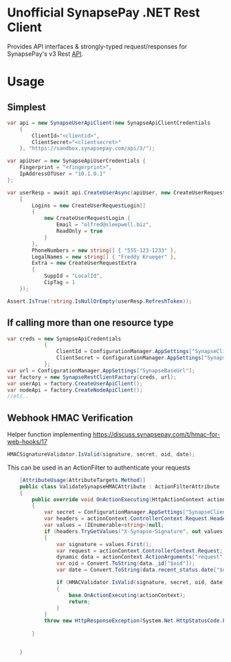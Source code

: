 # Unofficial SynapsePay .NET Rest Client

Provides API interfaces & strongly-typed request/responses for SynapsePay's v3 Rest [API](https://docs.synapsepay.com/v3.1/docs).

# Usage
## Simplest
```csharp
var api = new SynapseUserApiClient(new SynapseApiClientCredentials 
    {
        ClientId="<clientid>", 
        ClientSecret="<clientsecret>"
    }, "https://sandbox.synapsepay.com/api/3/");

var apiUser = new SynapseApiUserCredentials {
    Fingerprint = "<fingerprint>",
    IpAddressOfUser = "10.1.0.1"
};

var userResp = await api.CreateUserAsync(apiUser, new CreateUserRequest
    {
        Logins = new CreateUserRequestLogin[]
        {
            new CreateUserRequestLogin {
                Email = "olfred@sleepwell.biz",
                ReadOnly = true
            }
        },
        PhoneNumbers = new string[] { "555-123-1233" },
        LegalNames = new string[] { "Freddy Krueger" },
        Extra = new CreateUserRequestExtra
        {
            SuppId = "LocalId",
            CipTag = 1
    });

Assert.IsTrue(!string.IsNullOrEmpty(userResp.RefreshToken));
```

## If calling more than one resource type
```csharp
var creds = new SynapseApiCredentials
            {
                ClientId = ConfigurationManager.AppSettings["SynapseClientId"],
                ClientSecret = ConfigurationManager.AppSettings["SynapseClientSecret"]
            };
var url = ConfigurationManager.AppSettings["SynapseBaseUrl"];
var factory = new SynapseRestClientFactory(creds, url);
var userApi = factory.CreateUserApiClient();
var nodeApi = factory.CreateNodeApiClient();
//etc..
```

## Webhook HMAC Verification
Helper function implementing https://discuss.synapsepay.com/t/hmac-for-web-hooks/17
```csharp
HMACSignatureValidator.IsValid(signature, secret, oid, date);
```
This can be used in an ActionFilter to authenticate your requests
```csharp
    [AttributeUsage(AttributeTargets.Method)]
    public class ValidateSynapseHMACAttribute : ActionFilterAttribute
    {
        public override void OnActionExecuting(HttpActionContext actionContext)
        {
            var secret = ConfigurationManager.AppSettings["SynapseClientSecret"];
            var headers = actionContext.ControllerContext.Request.Headers;
            var values = (IEnumerable<string>)null;
            if (headers.TryGetValues("X-Synapse-Signature", out values))
            {
                var signature = values.First();
                var request = actionContext.ControllerContext.Request;
                dynamic data = actionContext.ActionArguments["request"];
                var oid = Convert.ToString(data._id["$oid"]);
                var date = Convert.ToString(data.recent_status.date["$date"]);

                if (HMACValidator.IsValid(signature, secret, oid, date))
                {
                    base.OnActionExecuting(actionContext);
                    return;
                } 
            }
            throw new HttpResponseException(System.Net.HttpStatusCode.Forbidden);
            
        }


    }
```
